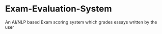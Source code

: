 # Exam-Evaluation-System
An AI/NLP based Exam scoring system which grades essays written by the user
